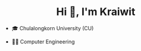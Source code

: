 <h1 align="center">Hi 👋, I'm Kraiwit</h1>


- 🎓 Chulalongkorn University (CU)

- 👷‍♂️ Computer Engineering
